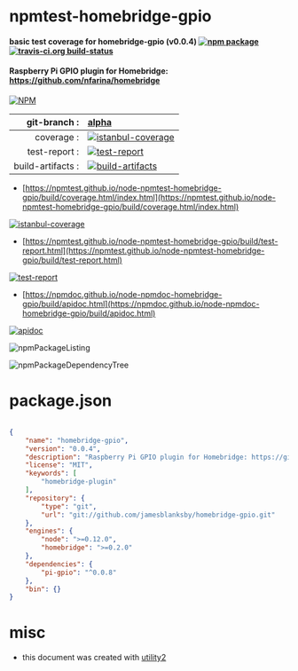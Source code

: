 # npmtest-homebridge-gpio

#### basic test coverage for  homebridge-gpio (v0.0.4)  [![npm package](https://img.shields.io/npm/v/npmtest-homebridge-gpio.svg?style=flat-square)](https://www.npmjs.org/package/npmtest-homebridge-gpio) [![travis-ci.org build-status](https://api.travis-ci.org/npmtest/node-npmtest-homebridge-gpio.svg)](https://travis-ci.org/npmtest/node-npmtest-homebridge-gpio)

#### Raspberry Pi GPIO plugin for Homebridge: https://github.com/nfarina/homebridge

[![NPM](https://nodei.co/npm/homebridge-gpio.png?downloads=true&downloadRank=true&stars=true)](https://www.npmjs.com/package/homebridge-gpio)

| git-branch : | [alpha](https://github.com/npmtest/node-npmtest-homebridge-gpio/tree/alpha)|
|--:|:--|
| coverage : | [![istanbul-coverage](https://npmtest.github.io/node-npmtest-homebridge-gpio/build/coverage.badge.svg)](https://npmtest.github.io/node-npmtest-homebridge-gpio/build/coverage.html/index.html)|
| test-report : | [![test-report](https://npmtest.github.io/node-npmtest-homebridge-gpio/build/test-report.badge.svg)](https://npmtest.github.io/node-npmtest-homebridge-gpio/build/test-report.html)|
| build-artifacts : | [![build-artifacts](https://npmtest.github.io/node-npmtest-homebridge-gpio/glyphicons_144_folder_open.png)](https://github.com/npmtest/node-npmtest-homebridge-gpio/tree/gh-pages/build)|

- [https://npmtest.github.io/node-npmtest-homebridge-gpio/build/coverage.html/index.html](https://npmtest.github.io/node-npmtest-homebridge-gpio/build/coverage.html/index.html)

[![istanbul-coverage](https://npmtest.github.io/node-npmtest-homebridge-gpio/build/screenCapture.buildCi.browser.%252Ftmp%252Fbuild%252Fcoverage.lib.html.png)](https://npmtest.github.io/node-npmtest-homebridge-gpio/build/coverage.html/index.html)

- [https://npmtest.github.io/node-npmtest-homebridge-gpio/build/test-report.html](https://npmtest.github.io/node-npmtest-homebridge-gpio/build/test-report.html)

[![test-report](https://npmtest.github.io/node-npmtest-homebridge-gpio/build/screenCapture.buildCi.browser.%252Ftmp%252Fbuild%252Ftest-report.html.png)](https://npmtest.github.io/node-npmtest-homebridge-gpio/build/test-report.html)

- [https://npmdoc.github.io/node-npmdoc-homebridge-gpio/build/apidoc.html](https://npmdoc.github.io/node-npmdoc-homebridge-gpio/build/apidoc.html)

[![apidoc](https://npmdoc.github.io/node-npmdoc-homebridge-gpio/build/screenCapture.buildCi.browser.%252Ftmp%252Fbuild%252Fapidoc.html.png)](https://npmdoc.github.io/node-npmdoc-homebridge-gpio/build/apidoc.html)

![npmPackageListing](https://npmtest.github.io/node-npmtest-homebridge-gpio/build/screenCapture.npmPackageListing.svg)

![npmPackageDependencyTree](https://npmtest.github.io/node-npmtest-homebridge-gpio/build/screenCapture.npmPackageDependencyTree.svg)



# package.json

```json

{
    "name": "homebridge-gpio",
    "version": "0.0.4",
    "description": "Raspberry Pi GPIO plugin for Homebridge: https://github.com/nfarina/homebridge",
    "license": "MIT",
    "keywords": [
        "homebridge-plugin"
    ],
    "repository": {
        "type": "git",
        "url": "git://github.com/jamesblanksby/homebridge-gpio.git"
    },
    "engines": {
        "node": ">=0.12.0",
        "homebridge": ">=0.2.0"
    },
    "dependencies": {
        "pi-gpio": "^0.0.8"
    },
    "bin": {}
}
```



# misc
- this document was created with [utility2](https://github.com/kaizhu256/node-utility2)
